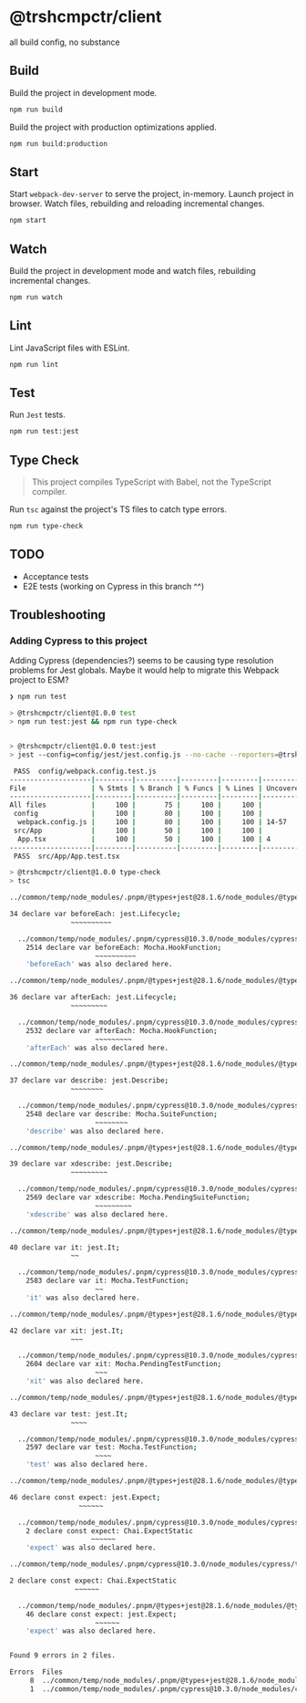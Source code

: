 # @trshcmpctr/client

all build config, no substance

## Build

Build the project in development mode.

```bash
npm run build
```

Build the project with production optimizations applied.

```bash
npm run build:production
```

## Start

Start `webpack-dev-server` to serve the project, in-memory.
Launch project in browser.
Watch files, rebuilding and reloading incremental changes.

```bash
npm start
```

## Watch

Build the project in development mode and watch files, rebuilding incremental changes.

```bash
npm run watch
```

## Lint

Lint JavaScript files with ESLint.

```bash
npm run lint
```

## Test

Run `Jest` tests.

```bash
npm run test:jest
```

## Type Check

> This project compiles TypeScript with Babel, not the TypeScript compiler.

Run `tsc` against the project's TS files to catch type errors.

```bash
npm run type-check
```

## TODO

* Acceptance tests
* E2E tests
(working on Cypress in this branch ^^)

## Troubleshooting

### Adding Cypress to this project

Adding Cypress (dependencies?) seems to be causing type resolution problems for Jest globals.
Maybe it would help to migrate this Webpack project to ESM?

```sh
❯ npm run test

> @trshcmpctr/client@1.0.0 test
> npm run test:jest && npm run type-check


> @trshcmpctr/client@1.0.0 test:jest
> jest --config=config/jest/jest.config.js --no-cache --reporters=@trshcmpctr/jest-stdout-reporter --silent

 PASS  config/webpack.config.test.js
--------------------|---------|----------|---------|---------|-------------------
File                | % Stmts | % Branch | % Funcs | % Lines | Uncovered Line #s
--------------------|---------|----------|---------|---------|-------------------
All files           |     100 |       75 |     100 |     100 |
 config             |     100 |       80 |     100 |     100 |
  webpack.config.js |     100 |       80 |     100 |     100 | 14-57
 src/App            |     100 |       50 |     100 |     100 |
  App.tsx           |     100 |       50 |     100 |     100 | 4
--------------------|---------|----------|---------|---------|-------------------
 PASS  src/App/App.test.tsx

> @trshcmpctr/client@1.0.0 type-check
> tsc

../common/temp/node_modules/.pnpm/@types+jest@28.1.6/node_modules/@types/jest/index.d.ts:34:13 - error TS2403: Subsequent variable declarations must have the same type.  Variable 'beforeEach' must be of type 'HookFunction', but here has type 'Lifecycle'.

34 declare var beforeEach: jest.Lifecycle;
               ~~~~~~~~~~

  ../common/temp/node_modules/.pnpm/cypress@10.3.0/node_modules/cypress/types/mocha/index.d.ts:2514:13
    2514 declare var beforeEach: Mocha.HookFunction;
                     ~~~~~~~~~~
    'beforeEach' was also declared here.

../common/temp/node_modules/.pnpm/@types+jest@28.1.6/node_modules/@types/jest/index.d.ts:36:13 - error TS2403: Subsequent variable declarations must have the same type.  Variable 'afterEach' must be of type 'HookFunction', but here has type 'Lifecycle'.

36 declare var afterEach: jest.Lifecycle;
               ~~~~~~~~~

  ../common/temp/node_modules/.pnpm/cypress@10.3.0/node_modules/cypress/types/mocha/index.d.ts:2532:13
    2532 declare var afterEach: Mocha.HookFunction;
                     ~~~~~~~~~
    'afterEach' was also declared here.

../common/temp/node_modules/.pnpm/@types+jest@28.1.6/node_modules/@types/jest/index.d.ts:37:13 - error TS2403: Subsequent variable declarations must have the same type.  Variable 'describe' must be of type 'SuiteFunction', but here has type 'Describe'.

37 declare var describe: jest.Describe;
               ~~~~~~~~

  ../common/temp/node_modules/.pnpm/cypress@10.3.0/node_modules/cypress/types/mocha/index.d.ts:2548:13
    2548 declare var describe: Mocha.SuiteFunction;
                     ~~~~~~~~
    'describe' was also declared here.

../common/temp/node_modules/.pnpm/@types+jest@28.1.6/node_modules/@types/jest/index.d.ts:39:13 - error TS2403: Subsequent variable declarations must have the same type.  Variable 'xdescribe' must be of type 'PendingSuiteFunction', but here has type 'Describe'.

39 declare var xdescribe: jest.Describe;
               ~~~~~~~~~

  ../common/temp/node_modules/.pnpm/cypress@10.3.0/node_modules/cypress/types/mocha/index.d.ts:2569:13
    2569 declare var xdescribe: Mocha.PendingSuiteFunction;
                     ~~~~~~~~~
    'xdescribe' was also declared here.

../common/temp/node_modules/.pnpm/@types+jest@28.1.6/node_modules/@types/jest/index.d.ts:40:13 - error TS2403: Subsequent variable declarations must have the same type.  Variable 'it' must be of type 'TestFunction', but here has type 'It'.

40 declare var it: jest.It;
               ~~

  ../common/temp/node_modules/.pnpm/cypress@10.3.0/node_modules/cypress/types/mocha/index.d.ts:2583:13
    2583 declare var it: Mocha.TestFunction;
                     ~~
    'it' was also declared here.

../common/temp/node_modules/.pnpm/@types+jest@28.1.6/node_modules/@types/jest/index.d.ts:42:13 - error TS2403: Subsequent variable declarations must have the same type.  Variable 'xit' must be of type 'PendingTestFunction', but here has type 'It'.

42 declare var xit: jest.It;
               ~~~

  ../common/temp/node_modules/.pnpm/cypress@10.3.0/node_modules/cypress/types/mocha/index.d.ts:2604:13
    2604 declare var xit: Mocha.PendingTestFunction;
                     ~~~
    'xit' was also declared here.

../common/temp/node_modules/.pnpm/@types+jest@28.1.6/node_modules/@types/jest/index.d.ts:43:13 - error TS2403: Subsequent variable declarations must have the same type.  Variable 'test' must be of type 'TestFunction', but here has type 'It'.

43 declare var test: jest.It;
               ~~~~

  ../common/temp/node_modules/.pnpm/cypress@10.3.0/node_modules/cypress/types/mocha/index.d.ts:2597:13
    2597 declare var test: Mocha.TestFunction;
                     ~~~~
    'test' was also declared here.

../common/temp/node_modules/.pnpm/@types+jest@28.1.6/node_modules/@types/jest/index.d.ts:46:15 - error TS2451: Cannot redeclare block-scoped variable 'expect'.

46 declare const expect: jest.Expect;
                 ~~~~~~

  ../common/temp/node_modules/.pnpm/cypress@10.3.0/node_modules/cypress/types/cypress-expect.d.ts:2:15
    2 declare const expect: Chai.ExpectStatic
                    ~~~~~~
    'expect' was also declared here.

../common/temp/node_modules/.pnpm/cypress@10.3.0/node_modules/cypress/types/cypress-expect.d.ts:2:15 - error TS2451: Cannot redeclare block-scoped variable 'expect'.

2 declare const expect: Chai.ExpectStatic
                ~~~~~~

  ../common/temp/node_modules/.pnpm/@types+jest@28.1.6/node_modules/@types/jest/index.d.ts:46:15
    46 declare const expect: jest.Expect;
                     ~~~~~~
    'expect' was also declared here.


Found 9 errors in 2 files.

Errors  Files
     8  ../common/temp/node_modules/.pnpm/@types+jest@28.1.6/node_modules/@types/jest/index.d.ts:34
     1  ../common/temp/node_modules/.pnpm/cypress@10.3.0/node_modules/cypress/types/cypress-expect.d.ts:2
```
